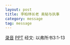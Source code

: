 ```yaml
---
layout: post
title: 李柏林长老 奥秘与执事
category: message
tag: message
---
```

[录音]({{site.media_url}}/audio/message/20160103-Li.mp3)  [PPT](http://1drv.ms/1NYUo1I) 经文: 以弗所书3:1-13

